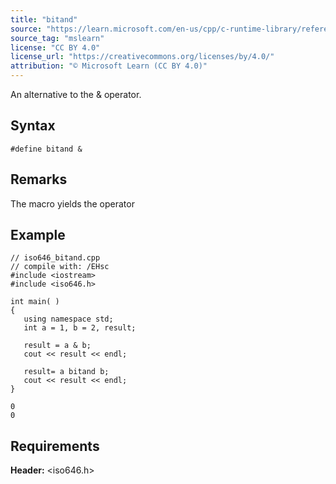 ```yaml
---
title: "bitand"
source: "https://learn.microsoft.com/en-us/cpp/c-runtime-library/reference/bitand?view=msvc-170"
source_tag: "mslearn"
license: "CC BY 4.0"
license_url: "https://creativecommons.org/licenses/by/4.0/"
attribution: "© Microsoft Learn (CC BY 4.0)"
---
```

An alternative to the & operator.

## Syntax

```
#define bitand &
```

## Remarks

The macro yields the operator

## Example

```
// iso646_bitand.cpp
// compile with: /EHsc
#include <iostream>
#include <iso646.h>

int main( )
{
   using namespace std;
   int a = 1, b = 2, result;

   result = a & b;
   cout << result << endl;

   result= a bitand b;
   cout << result << endl;
}
```

```
0
0
```

## Requirements

**Header:** <iso646.h>